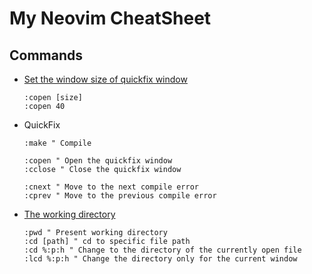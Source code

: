 # My Neovim CheatSheet

## Commands

- [Set the window size of quickfix window](https://stackoverflow.com/questions/42217825/vim-how-to-set-the-window-size-of-quickfix-window)

  ```console
  :copen [size]
  :copen 40
  ```

- QuickFix

  ```console
  :make " Compile

  :copen " Open the quickfix window
  :cclose " Close the quickfix window

  :cnext " Move to the next compile error
  :cprev " Move to the previous compile error
  ```

- [The working directory](https://vim.fandom.com/wiki/Set_working_directory_to_the_current_file)

  ```console
  :pwd " Present working directory
  :cd [path] " cd to specific file path
  :cd %:p:h " Change to the directory of the currently open file
  :lcd %:p:h " Change the directory only for the current window
  ```
